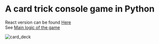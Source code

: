 # A card trick console game in Python


React version can be found [Here](https://github.com/Azamat-Shogen/c_game) <br />
See [Main logic of the game](https://github.com/Azamat-Shogen/card_trick_python/blob/main/card_game/deck.py)


![card_deck](https://user-images.githubusercontent.com/68517175/158093240-393aee01-b529-4eb4-b639-f4f4ec595eb8.png)
